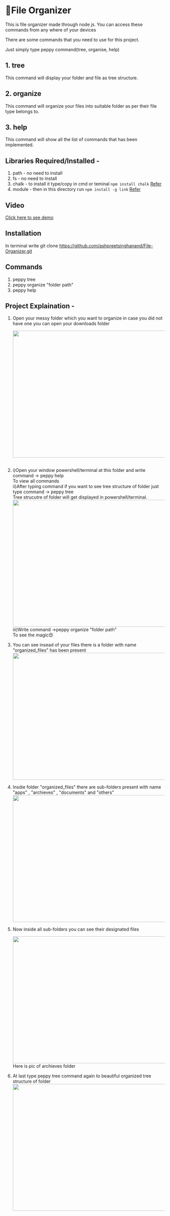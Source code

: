 # 📁File Organizer

This is file organizer made through node js.
You can access these commands from any where of your devices

There are some commands that you need to use for this project.

Just simply type peppy command(tree, organise, help)

## 1. tree
This command will display your folder and file as tree structure.

## 2. organize
This command will organize your files into suitable folder as per their file type belongs to.

## 3. help
This command will show all the list of commands that has been implemented.


  ## Libraries Required/Installed - 
  1) path   - no need to install
  2) fs     - no need to install
  3) chalk  - to install it type/copy in cmd or teminal
  ```npm install chalk```    <a href="https://www.npmjs.com/package/chalk">Refer</a>
  4) module - then in this directory run
  ```npm install -g link```             <a href="https://www.npmjs.com/package/link">Refer</a>
## Video 
                
<a href = "https://screenrec.com/share/aA1sShemWq">Click here to see demo</a>

## Installation 
In terminal write 
git clone https://github.com/ashpreetsinghanand/File-Organizer.git
## Commands
1. peppy tree
2. peppy organize "folder path"
3. peppy help
## Project Explaination - 
1. Open your messy folder which you want to organize in case you did not have one you can open your downloads folder

  
  
   <img src = "Project/s1.png" width = 600 height = 400><br><br>
2. i)Open your window powershell/terminal at this folder and write command -> peppy help<br>To view all commands
 <br>ii)After typing command if you want to see tree structure of folder just type command -> peppy tree
 <br> Tree strucutre of folder will get displayed in powershell/terminal.
    <img src = "Project/s2.png" width = 600 height = 400><br>iii)Write command ->peppy organize "folder path"<br>To see the magic😍
 
3.  You can see insead of your files there is a folder with name "organized_files" has been present
    <img src ="Project/ss4.png" width =600 height =400>
4. Insdie folder "organized_files" there are sub-folders present with name "apps" , "archieves" , "documents" and "others"
    <img src ="Project/ss5.png" width =600 height =400>
5. Now inside all sub-folders you can see their designated files 
   
   <img src ="Project/s6.png" width =600 height =400>
   <br>Here is pic of archieves folder
6. At last type peppy tree command again to beautiful organized tree structure of folder
   <img src ="Project/ss3.png" width =600 height =400>

    
